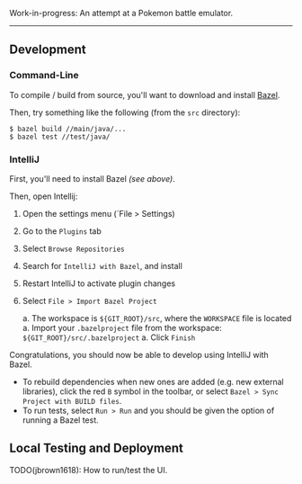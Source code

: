 Work-in-progress: An attempt at a Pokemon battle emulator.

---

## Development

### Command-Line

To compile / build from source, you'll want to download and
install [Bazel](https://bazel.io/versions/master/docs/install.html).

Then, try something like the following (from the `src` directory):

```
$ bazel build //main/java/...
$ bazel test //test/java/
```

### IntelliJ

First, you'll need to install Bazel *(see above)*.

Then, open Intellij:

1. Open the settings menu (`File > Settings)
1. Go to the `Plugins` tab
1. Select `Browse Repositories`
1. Search for `IntelliJ with Bazel`, and install
1. Restart IntelliJ to activate plugin changes
1. Select `File > Import Bazel Project`

    a. The workspace is `${GIT_ROOT}/src`, where the `WORKSPACE` file is located
    a. Import your `.bazelproject` file from the workspace:
       `${GIT_ROOT}/src/.bazelproject`
    a. Click `Finish`

Congratulations, you should now be able to develop using IntelliJ with Bazel.

* To rebuild dependencies when new ones are added (e.g. new external
  libraries), click the red `B` symbol in the toolbar, or select `Bazel > Sync
  Project with BUILD files`.
* To run tests, select `Run > Run` and you should be given the option of
  running a Bazel test.

## Local Testing and Deployment

TODO(jbrown1618): How to run/test the UI.
